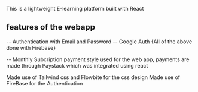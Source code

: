 This is a lightweight E-learning platform built with React

## features of the webapp
-- Authentication with Email and Password
-- Google Auth 
{All of the above done with Firebase}

-- Monthly Subcription payment style used for the web app,
payments are made through Paystack which was integrated using react 

Made use of Tailwind css and Flowbite for the css design 
Made use of FireBase for the Authentication
